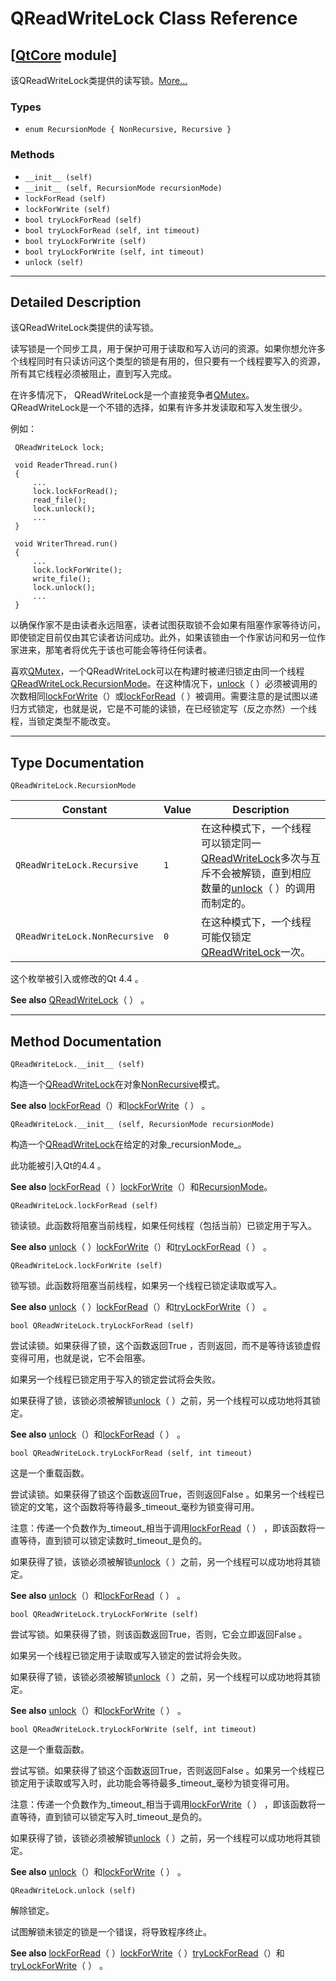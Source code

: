 # QReadWriteLock Class Reference

## [[QtCore](index.htm) module]

该QReadWriteLock类提供的读写锁。[More...](#details)

### Types

*   `enum RecursionMode { NonRecursive, Recursive }`

### Methods

*   `__init__ (self)`
*   `__init__ (self, RecursionMode recursionMode)`
*   `lockForRead (self)`
*   `lockForWrite (self)`
*   `bool tryLockForRead (self)`
*   `bool tryLockForRead (self, int timeout)`
*   `bool tryLockForWrite (self)`
*   `bool tryLockForWrite (self, int timeout)`
*   `unlock (self)`

* * *

## Detailed Description

该QReadWriteLock类提供的读写锁。

读写锁是一个同步工具，用于保护可用于读取和写入访问的资源。如果你想允许多个线程同时有只读访问这个类型的锁是有用的，但只要有一个线程要写入的资源，所有其它线程必须被阻止，直到写入完成。

在许多情况下， QReadWriteLock是一个直接竞争者[QMutex](qmutex.html)。 QReadWriteLock是一个不错的选择，如果有许多并发读取和写入发生很少。

例如：

```
 QReadWriteLock lock;

 void ReaderThread.run()
 {
     ...
     lock.lockForRead();
     read_file();
     lock.unlock();
     ...
 }

 void WriterThread.run()
 {
     ...
     lock.lockForWrite();
     write_file();
     lock.unlock();
     ...
 }

```

以确保作家不是由读者永远阻塞，读者试图获取锁不会如果有阻塞作家等待访问，即使锁定目前仅由其它读者访问成功。此外，如果该锁由一个作家访问和另一位作家进来，那笔者将优先于该也可能会等待任何读者。

喜欢[QMutex](qmutex.html)，一个QReadWriteLock可以在构建时被递归锁定由同一个线程[QReadWriteLock.RecursionMode](qreadwritelock.html#RecursionMode-enum)。在这种情况下，[unlock](qreadwritelock.html#unlock)（ ）必须被调用的次数相同[lockForWrite](qreadwritelock.html#lockForWrite)（）或[lockForRead](qreadwritelock.html#lockForRead)（ ）被调用。需要注意的是试图以递归方式锁定，也就是说，它是不可能的读锁，在已经锁定写（反之亦然）一个线程，当锁定类型不能改变。

* * *

## Type Documentation

```
QReadWriteLock.RecursionMode
```

| Constant | Value | Description |
| --- | --- | --- |
| `QReadWriteLock.Recursive` | `1` | 在这种模式下，一个线程可以锁定同一[QReadWriteLock](qreadwritelock.html)多次与互斥不会被解锁，直到相应数量的[unlock](qreadwritelock.html#unlock)（ ）的调用而制定的。 |
| `QReadWriteLock.NonRecursive` | `0` | 在这种模式下，一个线程可能仅锁定[QReadWriteLock](qreadwritelock.html)一次。 |

这个枚举被引入或修改的Qt 4.4 。

**See also** [QReadWriteLock](qreadwritelock.html#QReadWriteLock)（ ） 。

* * *

## Method Documentation

```
QReadWriteLock.__init__ (self)
```

构造一个[QReadWriteLock](qreadwritelock.html)在对象[NonRecursive](qreadwritelock.html#RecursionMode-enum)模式。

**See also** [lockForRead](qreadwritelock.html#lockForRead)（）和[lockForWrite](qreadwritelock.html#lockForWrite)（ ） 。

```
QReadWriteLock.__init__ (self, RecursionMode recursionMode)
```

构造一个[QReadWriteLock](qreadwritelock.html)在给定的对象_recursionMode_。

此功能被引入Qt的4.4 。

**See also** [lockForRead](qreadwritelock.html#lockForRead)（ ）[lockForWrite](qreadwritelock.html#lockForWrite)（）和[RecursionMode](qreadwritelock.html#RecursionMode-enum)。

```
QReadWriteLock.lockForRead (self)
```

锁读锁。此函数将阻塞当前线程，如果任何线程（包括当前）已锁定用于写入。

**See also** [unlock](qreadwritelock.html#unlock)（ ）[lockForWrite](qreadwritelock.html#lockForWrite)（）和[tryLockForRead](qreadwritelock.html#tryLockForRead)（ ） 。

```
QReadWriteLock.lockForWrite (self)
```

锁写锁。此函数将阻塞当前线程，如果另一个线程已锁定读取或写入。

**See also** [unlock](qreadwritelock.html#unlock)（ ）[lockForRead](qreadwritelock.html#lockForRead)（）和[tryLockForWrite](qreadwritelock.html#tryLockForWrite)（ ） 。

```
bool QReadWriteLock.tryLockForRead (self)
```

尝试读锁。如果获得了锁，这个函数返回True ，否则返回，而不是等待该锁虚假变得可用，也就是说，它不会阻塞。

如果另一个线程已锁定用于写入的锁定尝试将会失败。

如果获得了锁，该锁必须被解锁[unlock](qreadwritelock.html#unlock)（ ）之前，另一个线程可以成功地将其锁定。

**See also** [unlock](qreadwritelock.html#unlock)（）和[lockForRead](qreadwritelock.html#lockForRead)（ ） 。

```
bool QReadWriteLock.tryLockForRead (self, int timeout)
```

这是一个重载函数。

尝试读锁。如果获得了锁这个函数返回True，否则返回False 。如果另一个线程已锁定的文笔，这个函数将等待最多_timeout_毫秒为锁变得可用。

注意：传递一个负数作为_timeout_相当于调用[lockForRead](qreadwritelock.html#lockForRead)（ ） ，即该函数将一直等待，直到锁可以锁定读数时_timeout_是负的。

如果获得了锁，该锁必须被解锁[unlock](qreadwritelock.html#unlock)（ ）之前，另一个线程可以成功地将其锁定。

**See also** [unlock](qreadwritelock.html#unlock)（）和[lockForRead](qreadwritelock.html#lockForRead)（ ） 。

```
bool QReadWriteLock.tryLockForWrite (self)
```

尝试写锁。如果获得了锁，则该函数返回True，否则，它会立即返回False 。

如果另一个线程已锁定用于读取或写入锁定的尝试将会失败。

如果获得了锁，该锁必须被解锁[unlock](qreadwritelock.html#unlock)（ ）之前，另一个线程可以成功地将其锁定。

**See also** [unlock](qreadwritelock.html#unlock)（）和[lockForWrite](qreadwritelock.html#lockForWrite)（ ） 。

```
bool QReadWriteLock.tryLockForWrite (self, int timeout)
```

这是一个重载函数。

尝试写锁。如果获得了锁这个函数返回True，否则返回False 。如果另一个线程已锁定用于读取或写入时，此功能会等待最多_timeout_毫秒为锁变得可用。

注意：传递一个负数作为_timeout_相当于调用[lockForWrite](qreadwritelock.html#lockForWrite)（ ） ，即该函数将一直等待，直到锁可以锁定写入时_timeout_是负的。

如果获得了锁，该锁必须被解锁[unlock](qreadwritelock.html#unlock)（ ）之前，另一个线程可以成功地将其锁定。

**See also** [unlock](qreadwritelock.html#unlock)（）和[lockForWrite](qreadwritelock.html#lockForWrite)（ ） 。

```
QReadWriteLock.unlock (self)
```

解除锁定。

试图解锁未锁定的锁是一个错误，将导致程序终止。

**See also** [lockForRead](qreadwritelock.html#lockForRead)（ ）[lockForWrite](qreadwritelock.html#lockForWrite)（ ）[tryLockForRead](qreadwritelock.html#tryLockForRead)（）和[tryLockForWrite](qreadwritelock.html#tryLockForWrite)（ ） 。